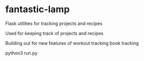 # fantastic-lamp
Flask utilities for tracking projects and recipes


Used for keeping track of projects and recipes

Building out for new features of workout tracking book tracking

python3 run.py
